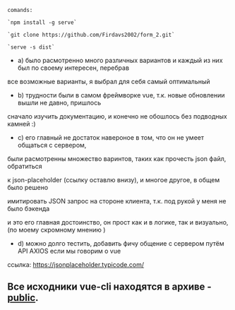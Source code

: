     comands:

    `npm install -g serve`
    
    `git clone https://github.com/Firdavs2002/form_2.git`
    
    `serve -s dist`

- a) было расмотренно много различных вариантов и каждый из них был по своему интересен, перебрав

все возможные варианты, я выбрал для себя самый оптимальный

- b) трудности были в самом фреймворке vue, т.к. новые обновлении вышли не давно, пришлось

сначало изучить документацию, и конечно не обошлось без подводных камней :)

- c) его главный не достаток навероное в том, что он не умеет общаться с сервером,

были расмотренны множество варинтов, таких как прочесть json файл, обратиться

к json-placeholder (ссылку оставлю внизу), и многое другое, в общем было решено

имитировать JSON запрос на стороне клиента, т.к. под рукой у меня не было бэкенда

и это его главная достоинство, он прост как и в логике, так и визуально, (по моему скромному мнению )

- d) можно долго тестить, добавить фичу общение с сервером путём API AXIOS если мы говорим о vue

ссылка: https://jsonplaceholder.typicode.com/


## Все исходники vue-cli находятся в архиве - [public](https://github.com/Firdavs2002/form_2/blob/master/public.zip).

